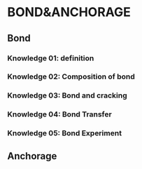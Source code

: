 # BOND&ANCHORAGE
## Bond
### Knowledge 01: definition
### Knowledge 02: Composition of bond
### Knowledge 03: Bond and cracking
### Knowledge 04: Bond Transfer
### Knowledge 05: Bond Experiment
## Anchorage 